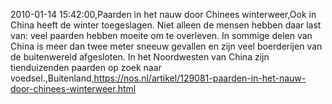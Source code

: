 2010-01-14 15:42:00,Paarden in het nauw door Chinees winterweer,Ook in China heeft de winter toegeslagen. Niet alleen de mensen hebben daar last van: veel paarden hebben moeite om te overleven. In sommige delen van China is meer dan twee meter sneeuw gevallen en zijn veel boerderijen van de buitenwereld afgesloten. In het Noordwesten van China zijn tienduizenden paarden op zoek naar voedsel.,Buitenland,https://nos.nl/artikel/129081-paarden-in-het-nauw-door-chinees-winterweer.html